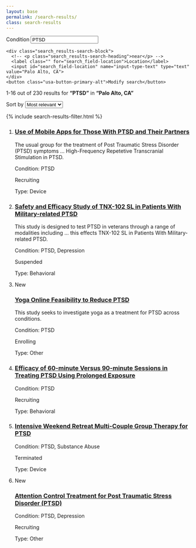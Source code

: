 ```yaml
---
layout: base
permalink: /search-results/
class: search-results
---
```


<div class="search_results-search">
  <form class="usa-grid" action="">
    <!-- <p class="search_results-search-heading">Showing 16 results for:</p> -->
    <div class="search_results-search-block">
      <label class="" for="search_field-condition">Condition</label>
      <input id="search_field-condition" name="input-type-text" type="text" value="PTSD">
    </div>

    <div class="search_results-search-block">
      <!-- <p class="search_results-search-heading">near</p> -->
      <label class="" for="search_field-location">Location</label>
      <input id="search_field-location" name="input-type-text" type="text" value="Palo Alto, CA">
    </div>
    <button class="usa-button-primary-alt">Modify search</button>
  </form>
</div>
<nav class="submenu search_results-submenu">
  <div class="usa-grid">
    <p class="search-results-number">1-16 out of 230 results for <b>“PTSD”</b> in <b>“Palo Alto, CA”</b></p>
    <form class="form-sort" action="">
      <label for="options">Sort by</label>
      <select name="options" id="options">
        <option value="value1">Most relevant</option>
        <option value="value2">Newest</option>
        <option value="value3">Oldest</option>
      </select>
    </form>
    <!-- <ul class="breadcrumbs usa-unstyled-list">
      <li>
        <a href="#">Home</a>
      </li>
      <li>
        Search results
      </li>
    </ul> -->
  </div>
</nav>
<div class="usa-grid">
  <aside class="search_results-filter usa-width-one-fourth">
    {% include search-results-filter.html %}
  </aside>
  <div class="usa-width-three-fourths">
<!--     <div class="search_results-info">
      <div class="usa-width-one-half">
        <p>Showing 16 out of 16 results</p>
        <a class="link-subscribe" href="javascript:void(0);">Subscribe to updates on this search</a>
      </div>
      <div class="usa-width-one-half">
      </div>
    </div> -->
    <ol class="search_results usa-unstyled-list">
      <li>
        <article class="search_result">
          <h3 class="search_result-heading">
            <a href="{{ site.baseurl }}/study-detail/">Use of Mobile Apps for Those With PTSD and Their Partners</a>
          </h3>
          <p class="search-snippet">The usual group for the treatment of Post Traumatic Stress Disorder (<span class="search-term-highlight">PTSD</span>) symptoms ... High-Frequency Repetetive Transcranial Stimulation in <span class="search-term-highlight">PTSD</span>.</p>
          <p>Condition: PTSD</p>
          <p class="search_result-metadata study-status-recruiting">Recruiting</p>
          <p class="search_result-metadata">Type: Device</p>
        </article>
      </li>
      <li>
        <article class="search_result">
          <h3 class="search_result-heading">
            <a href="javascript:void(0);">Safety and Efficacy Study of TNX-102 SL in Patients With Military-related PTSD</a>
          </h3>
          <p class="search-snippet">This study is designed to test <span class="search-term-highlight">PTSD</span> in veterans through a range of modalities including ... this effects TNX-102 SL in Patients With Military-related <span class="search-term-highlight">PTSD</span>.</p>
          <p>Condition: PTSD, Depression</p>
          <p class="search_result-metadata study-status-suspended">Suspended</p>
          <p class="search_result-metadata">Type: Behavioral</p>
        </article>
      </li>
      <li>
        <article class="search_result">
          <span class="usa-label">New</span>
          <h3 class="search_result-heading">
            <a href="javascript:void(0);">Yoga Online Feasibility to Reduce PTSD</a>
          </h3>
          <p class="search-snippet">This study seeks to investigate yoga as a treatment for <span class="search-term-highlight">PTSD</span> across conditions.</p>
          <p>Condition: PTSD</p>
          <p class="search_result-metadata study-status-enrolling">Enrolling</p>
          <p class="search_result-metadata">Type: Other</p>
        </article>
      </li>
      <li>
        <article class="search_result">
          <h3 class="search_result-heading">
            <a href="javascript:void(0);">Efficacy of 60-minute Versus 90-minute Sessions in Treating PTSD Using Prolonged Exposure</a>
          </h3>
          <p>Condition: PTSD</p>
          <p class="search_result-metadata study-status-recruiting">Recruiting</p>
          <p class="search_result-metadata">Type: Behavioral</p>
        </article>
      </li>
      <li>
        <article class="search_result">
          <h3 class="search_result-heading">
            <a href="javascript:void(0);">Intensive Weekend Retreat Multi-Couple Group Therapy for PTSD</a>
          </h3>
          <p>Condition: PTSD, Substance Abuse</p>
          <p class="search_result-metadata study-status-suspended">Terminated</p>
          <p class="search_result-metadata">Type: Device</p>
        </article>
      </li>
      <li>
        <article class="search_result">
          <span class="usa-label">New</span>
          <h3 class="search_result-heading">
            <a href="javascript:void(0);">Attention Control Treatment for Post Traumatic Stress Disorder (PTSD)</a>
          </h3>
          <p>Condition: PTSD, Depression</p>
          <p class="search_result-metadata study-status-recruiting">Recruiting</p>
          <p class="search_result-metadata">Type: Other</p>
        </article>
      </li>
    </ol>
  </div>
</div>
